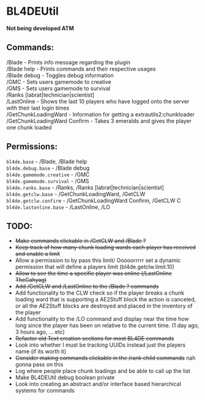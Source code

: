 # BL4DEUtil
**Not being developed ATM**
## Commands:
/Blade - Prints info message regarding the plugin<br />
/Blade help - Prints commands and their respective usages<br />
/Blade debug - Toggles debug information  
/GMC - Sets users gamemode to creative<br />
/GMS - Sets users gamemode to survival<br />
/Ranks [labrat|technician|scientist]<br />
/LastOnline - Shows the last 10 players who have logged onto the server with their last login times  
/GetChunkLoadingWard - Information for getting a extrautils2:chunkloader  
/GetChunkLoadingWard Confirm - Takes 3 emeralds and gives the player one chunk loaded  

## Permissions:
`bl4de.base` - /Blade, /Blade help<br />
`bl4de.debug.base` - /Blade debug  
`bl4de.gamemode.creative` - /GMC<br />
`bl4de.gamemode.survival` - /GMS<br />
`bl4de.ranks.base` - /Ranks, /Ranks [labrat|technician|scientist]<br />
`bl4de.getclw.base` - /GetChunkLoadingWard, /GetCLW  
`bl4de.getclw.confirm` - /GetChunkLoadingWard Confirm, /GetCLW C  
`bl4de.lastonline.base` - /LastOnline, /LO  

## TODO:
* ~~Make commands clickable in /GetCLW and /Blade ?~~
* ~~Keep track of how many chunk loading wards each player has received and enable a limit~~
* Allow a permission to by pass this limit/ Ooooorrrrr set a dynamic permission that will define a players limit (bl4de.getclw.limit.10)
* ~~Allow to see the time a specific player was online (/LastOnline TheCahyag)~~
* ~~Add /GetCLW and /LastOnline to the /Blade ? commands~~
* Add functionality to the CLW check so if the player breaks a chunk loading ward that is supporting a AE2Stuff block the action is canceled, or all the AE2Stuff blocks are destroyed and placed in the inventory of the player
* Add functionality to the /LO command and display near the time how long since the player has been on relative to the current time. (1 day ago, 3 hours ago, ... etc)
* ~~Refactor old Text creation sections for most BL4DE commands~~
* Look into whether I must be tracking UUIDs instead just the players name (if its worth it)
* ~~Consider making commands clickable in the /rank child commands~~ nah gonna pass on this
* Log where people place chunk loadings and be able to call up the list
* Make BL4DEUtil debug boolean private
* Look into creating an abstract and/or interface based hierarchical systems for commands
